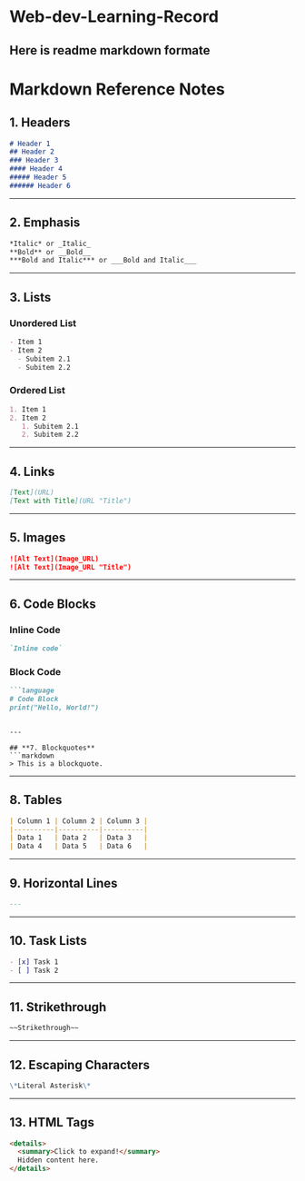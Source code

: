# Web-dev-Learning-Record

## Here is readme markdown formate

# Markdown Reference Notes

## **1. Headers**
```markdown
# Header 1
## Header 2
### Header 3
#### Header 4
##### Header 5
###### Header 6
```

---

## **2. Emphasis**
```markdown
*Italic* or _Italic_
**Bold** or __Bold__
***Bold and Italic*** or ___Bold and Italic___
```

---

## **3. Lists**

### Unordered List
```markdown
- Item 1
- Item 2
  - Subitem 2.1
  - Subitem 2.2
```

### Ordered List
```markdown
1. Item 1
2. Item 2
   1. Subitem 2.1
   2. Subitem 2.2
```

---

## **4. Links**
```markdown
[Text](URL)
[Text with Title](URL "Title")
```

---

## **5. Images**
```markdown
![Alt Text](Image_URL)
![Alt Text](Image_URL "Title")
```

---

## **6. Code Blocks**

### Inline Code
```markdown
`Inline code`
```

### Block Code
```markdown
```language
# Code Block
print("Hello, World!")
```
```

---

## **7. Blockquotes**
```markdown
> This is a blockquote.
```

---

## **8. Tables**
```markdown
| Column 1 | Column 2 | Column 3 |
|----------|----------|----------|
| Data 1   | Data 2   | Data 3   |
| Data 4   | Data 5   | Data 6   |
```

---

## **9. Horizontal Lines**
```markdown
---
```

---

## **10. Task Lists**
```markdown
- [x] Task 1
- [ ] Task 2
```

---

## **11. Strikethrough**
```markdown
~~Strikethrough~~
```

---

## **12. Escaping Characters**
```markdown
\*Literal Asterisk\*
```

---

## **13. HTML Tags**
```markdown
<details>
  <summary>Click to expand!</summary>
  Hidden content here.
</details>



